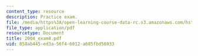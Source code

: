 ```yaml
---
content_type: resource
description: Practice exam.
file: /media/https%3A/open-learning-course-data-rc.s3.amazonaws.com/hst-131-introduction-to-neuroscience-fall-2005/858ab445ed3a56f46012a685fbd56933_2004_exam4.pdf
file_type: application/pdf
resourcetype: Document
title: 2004_exam4.pdf
uid: 858ab445-ed3a-56f4-6012-a685fbd56933
---
```


